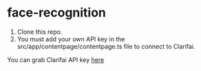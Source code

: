 # face-recognition

1) Clone this repo.
2) You must add your own API key in the src/app/contentpage/contentpage.ts file to connect to Clarifai.

You can grab Clarifai API key [here](https://www.clarifai.com)
